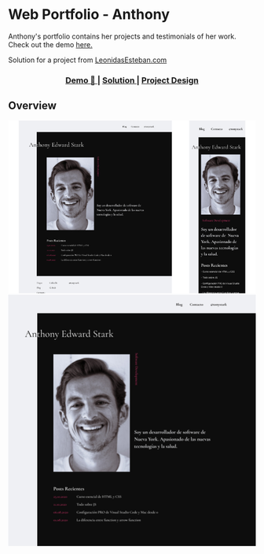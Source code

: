 # Web Portfolio - Anthony
Anthony's portfolio contains her projects and testimonials of her work. Check out the demo [here.](https://fabiola29298.github.io/portfolio-anthony/)


Solution for a project from [LeonidasEsteban.com](https://leonidasesteban.com/proyectos)

<div align="center">
  <h3>
    <a href="https://fabiola29298.github.io/portfolio-anthony/">
      Demo 📱
    </a>
    <span> | </span>
    <a href="https://github.com/fabiola29298/portfolio-anthony">
      Solution
    </a>
    <span> | </span>
    <a href="https://leonidasesteban.com/proyectos/portafolio-anthony">
      Project Design
    </a>
  </h3>
</div>

## Overview

![screenshot-faster](/img/frame1.jpg)
![screenshot-faster](/img/frame2.jpg)

